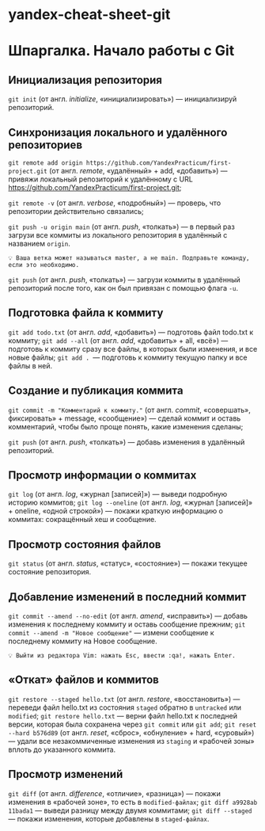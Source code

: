 # yandex-cheat-sheet-git


# Шпаргалка. Начало работы с Git

## Инициализация репозитория

`git init` (от англ. *initialize*, «инициализировать») — инициализируй репозиторий.

## Синхронизация локального и удалённого репозиториев

`git remote add origin https://github.com/YandexPracticum/first-project.git` (от англ. *remote*, «удалённый» + add, «добавить») — привяжи локальный репозиторий к удалённому с URL https://github.com/YandexPracticum/first-project.git;

`git remote -v` (от англ. *verbose*, «подробный») — проверь, что репозитории действительно связались;

`git push -u origin main` (от англ. *push*, «толкать») — в первый раз загрузи все коммиты из локального репозитория в удалённый с названием `origin`.

`💡 Ваша ветка может называться master, а не main. Подправьте команду, если это необходимо.`

`git push` (от англ. *push*, «толкать») — загрузи коммиты в удалённый репозиторий после того, как он был привязан с помощью флага `-u`.

## Подготовка файла к коммиту

`git add todo.txt` (от англ. *add*, «добавить») — подготовь файл todo.txt к коммиту;
`git add --all` (от англ. *add*, «добавить» + all, «всё») — подготовь к коммиту сразу все файлы, в которых были изменения, и все новые файлы;
`git add . `— подготовь к коммиту текущую папку и все файлы в ней.

## Создание и публикация коммита

`git commit -m "Комментарий к коммиту."` (от англ. *commit*, «совершать», фиксировать» + message, «сообщение») — сделай коммит и оставь комментарий, чтобы было проще понять, какие изменения сделаны;

`git push` (от англ. *push*, «толкать») — добавь изменения в удалённый репозиторий.

## Просмотр информации о коммитах

`git log` (от англ. *log*, «журнал [записей]») — выведи подробную историю коммитов;
`git log --oneline` (от англ. *log*, «журнал [записей]» + oneline, «одной строкой») — покажи краткую информацию о коммитах: сокращённый хеш и сообщение.

## Просмотр состояния файлов

`git status` (от англ. *status*, «статус», «состояние») — покажи текущее состояние репозитория.

## Добавление изменений в последний коммит

`git commit --amend --no-edit` (от англ. *amend*, «исправить») — добавь изменения к последнему коммиту и оставь сообщение прежним;
`git commit --amend -m "Новое сообщение"` — измени сообщение к последнему коммиту на Новое сообщение.

`💡 Выйти из редактора Vim: нажать Esc, ввести :qa!, нажать Enter.`

## «Откат» файлов и коммитов

`git restore --staged hello.txt` (от англ. *restore*, «восстановить») — переведи файл hello.txt из состояния `staged` обратно в `untracked` или `modified`;
`git restore hello.txt` — верни файл hello.txt к последней версии, которая была сохранена через `git commit` или `git add`;
`git reset --hard b576d89` (от англ. *reset*, «сброс», «обнуление» + hard, «суровый») — удали все незакоммиченные изменения из `staging` и «рабочей зоны» вплоть до указанного коммита.

## Просмотр изменений

`git diff` (от англ. *difference*, «отличие», «разница») — покажи изменения в «рабочей зоне», то есть в `modified-файлах`;
`git diff a9928ab 11bada1` — выведи разницу между двумя коммитами;
`git diff --staged` — покажи изменения, которые добавлены в `staged-файлах`.
